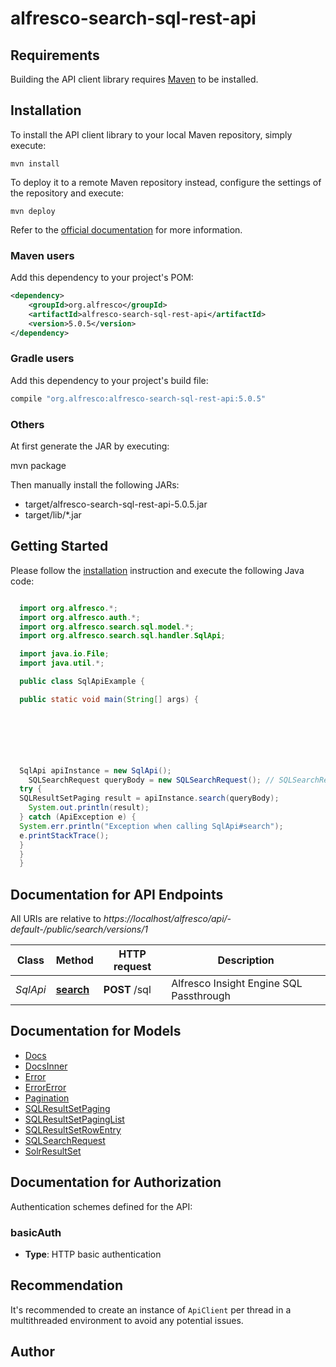 # alfresco-search-sql-rest-api

## Requirements

Building the API client library requires [Maven](https://maven.apache.org) to be installed.

## Installation

To install the API client library to your local Maven repository, simply execute:

```shell
mvn install
```

To deploy it to a remote Maven repository instead, configure the settings of the repository and execute:

```shell
mvn deploy
```

Refer to the [official documentation](https://maven.apache.org/plugins/maven-deploy-plugin/usage.html) for more information.

### Maven users

Add this dependency to your project's POM:

```xml
<dependency>
    <groupId>org.alfresco</groupId>
    <artifactId>alfresco-search-sql-rest-api</artifactId>
    <version>5.0.5</version>
</dependency>
```

### Gradle users

Add this dependency to your project's build file:

```groovy
compile "org.alfresco:alfresco-search-sql-rest-api:5.0.5"
```

### Others

At first generate the JAR by executing:

mvn package

Then manually install the following JARs:

* target/alfresco-search-sql-rest-api-5.0.5.jar
* target/lib/*.jar

## Getting Started

Please follow the [installation](#installation) instruction and execute the following Java code:

```java

  import org.alfresco.*;
  import org.alfresco.auth.*;
  import org.alfresco.search.sql.model.*;
  import org.alfresco.search.sql.handler.SqlApi;

  import java.io.File;
  import java.util.*;

  public class SqlApiExample {

  public static void main(String[] args) {

  





  SqlApi apiInstance = new SqlApi();
    SQLSearchRequest queryBody = new SQLSearchRequest(); // SQLSearchRequest | Generic query API 
  try {
  SQLResultSetPaging result = apiInstance.search(queryBody);
    System.out.println(result);
  } catch (ApiException e) {
  System.err.println("Exception when calling SqlApi#search");
  e.printStackTrace();
  }
  }
  }

```

## Documentation for API Endpoints

All URIs are relative to *https://localhost/alfresco/api/-default-/public/search/versions/1*

Class | Method | HTTP request | Description
------------ | ------------- | ------------- | -------------
*SqlApi* | [**search**](docs/SqlApi.md#search) | **POST** /sql | Alfresco Insight Engine SQL Passthrough


## Documentation for Models

 - [Docs](docs/Docs.md)
 - [DocsInner](docs/DocsInner.md)
 - [Error](docs/Error.md)
 - [ErrorError](docs/ErrorError.md)
 - [Pagination](docs/Pagination.md)
 - [SQLResultSetPaging](docs/SQLResultSetPaging.md)
 - [SQLResultSetPagingList](docs/SQLResultSetPagingList.md)
 - [SQLResultSetRowEntry](docs/SQLResultSetRowEntry.md)
 - [SQLSearchRequest](docs/SQLSearchRequest.md)
 - [SolrResultSet](docs/SolrResultSet.md)


## Documentation for Authorization

Authentication schemes defined for the API:
### basicAuth

- **Type**: HTTP basic authentication


## Recommendation

It's recommended to create an instance of `ApiClient` per thread in a multithreaded environment to avoid any potential issues.

## Author



